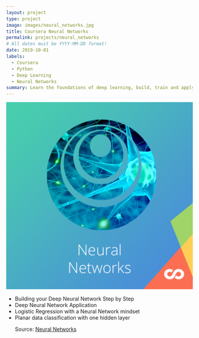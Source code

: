 ```yaml
---
layout: project
type: project
image: images/neural_networks.jpg
title: Coursera Neural Networks
permalink: projects/neural_networks
# All dates must be YYYY-MM-DD format!
date: 2019-10-01
labels:
  - Coursera
  - Python
  - Deep Learning
  - Neural Networks
summary: Learn the foundations of deep learning, build, train and apply fully connected deep neural networks
---
```


<img class="ui medium right floated rounded image" src="../images/neural_networks.jpg">

<ul>
<li>Building your Deep Neural Network Step by Step
 
<li>Deep Neural Network Application
 
<li>Logistic Regression with a Neural Network mindset
 
<li>Planar data classification with one hidden layer


Source: <a href="https://github.com/GuilhermeBrejeiro/Deep-Learning-Specialization/tree/master/Neural%20Networks%20and%20Deep%20Learning"><i class="large github icon"></i>Neural Networks</a>
